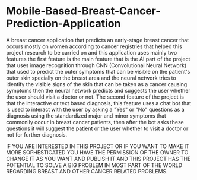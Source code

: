 # Mobile-Based-Breast-Cancer-Prediction-Application
A breast cancer application that predicts an early-stage breast cancer that occurs mostly on women according to cancer registries that helped this project research to be carried on and this application uses mainly two features the first feature is the main feature that is the AI part of the project that uses image recognition through CNN (Convolutional Neural Network) that used to predict the outer symptoms that can be visible on the patient's outer skin specially on the breast area and the neural network tries to identify the visible signs of the skin that can be taken as a cancer causing symptoms then the neural network predicts and suggests the user whether the user should visit a doctor or not.
The second feature of the project is that the interactive or text based diagnosis, this feature uses a chat bot that is used to interact with the user by asking a "Yes" or "No" questions as a diagnosis using the standardized major and minor symptoms that commonlly occur in breast cancer patients, then after the bot asks these questions it will suggest the patient or the user whether to visit a doctor or not for further diagnosis.

IF YOU ARE INTERESTED IN THIS PROJECT OR IF YOU WANT TO MAKE IT MORE SOPHESTICATED YOU HAVE THE PERMISSION OF THE OWNER TO CHANGE IT AS YOU WANT AND PUBLISH IT AND THIS PROJECT HAS THE POTENTIAL TO SOLVE A BIG PROBLEM IN MOST PART OF THE WORLD REGARDING BREAST AND OTHER CANCER RELATED PROBLEMS.
